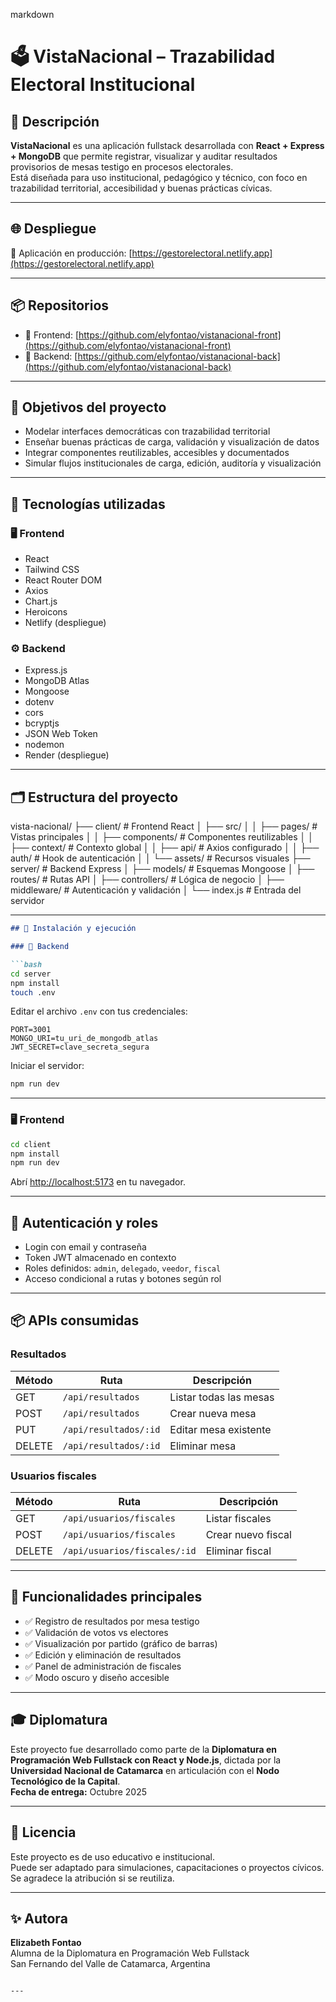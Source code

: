 



markdown
# 🗳️ VistaNacional – Trazabilidad Electoral Institucional

## 📌 Descripción

**VistaNacional** es una aplicación fullstack desarrollada con **React + Express + MongoDB** que permite registrar, visualizar y auditar resultados provisorios de mesas testigo en procesos electorales.  
Está diseñada para uso institucional, pedagógico y técnico, con foco en trazabilidad territorial, accesibilidad y buenas prácticas cívicas.

---

## 🌐 Despliegue

🔗 Aplicación en producción: [https://gestorelectoral.netlify.app](https://gestorelectoral.netlify.app)

---

## 📦 Repositorios

- 🔗 Frontend: [https://github.com/elyfontao/vistanacional-front](https://github.com/elyfontao/vistanacional-front)  
- 🔗 Backend: [https://github.com/elyfontao/vistanacional-back](https://github.com/elyfontao/vistanacional-back)

---

## 🧠 Objetivos del proyecto

- Modelar interfaces democráticas con trazabilidad territorial  
- Enseñar buenas prácticas de carga, validación y visualización de datos  
- Integrar componentes reutilizables, accesibles y documentados  
- Simular flujos institucionales de carga, edición, auditoría y visualización

---

## 🧩 Tecnologías utilizadas

### 🖥️ Frontend

- React  
- Tailwind CSS  
- React Router DOM  
- Axios  
- Chart.js  
- Heroicons  
- Netlify (despliegue)

### ⚙️ Backend

- Express.js  
- MongoDB Atlas  
- Mongoose  
- dotenv  
- cors  
- bcryptjs  
- JSON Web Token  
- nodemon  
- Render (despliegue)

---

## 🗂️ Estructura del proyecto

vista-nacional/ ├── client/ # Frontend React │ ├── src/ │ │ ├── pages/ # Vistas principales │ │ ├── components/ # Componentes reutilizables │ │ ├── context/ # Contexto global │ │ ├── api/ # Axios configurado │ │ ├── auth/ # Hook de autenticación │ │ └── assets/ # Recursos visuales ├── server/ # Backend Express │ ├── models/ # Esquemas Mongoose │ ├── routes/ # Rutas API │ ├── controllers/ # Lógica de negocio │ ├── middleware/ # Autenticación y validación │ └── index.js # Entrada del servidor


---

```markdown
## 🚀 Instalación y ejecución

### 🔧 Backend

```bash
cd server
npm install
touch .env
```

Editar el archivo `.env` con tus credenciales:

```env
PORT=3001
MONGO_URI=tu_uri_de_mongodb_atlas
JWT_SECRET=clave_secreta_segura
```

Iniciar el servidor:

```bash
npm run dev
```

---

### 🖥️ Frontend

```bash
cd client
npm install
npm run dev
```

Abrí [http://localhost:5173](http://localhost:5173) en tu navegador.

---

## 🔐 Autenticación y roles

- Login con email y contraseña  
- Token JWT almacenado en contexto  
- Roles definidos: `admin`, `delegado`, `veedor`, `fiscal`  
- Acceso condicional a rutas y botones según rol

---

## 📦 APIs consumidas

### Resultados

| Método | Ruta                   | Descripción             |
|--------|------------------------|-------------------------|
| GET    | `/api/resultados`      | Listar todas las mesas  |
| POST   | `/api/resultados`      | Crear nueva mesa        |
| PUT    | `/api/resultados/:id`  | Editar mesa existente   |
| DELETE | `/api/resultados/:id`  | Eliminar mesa           |

### Usuarios fiscales

| Método | Ruta                          | Descripción         |
|--------|-------------------------------|---------------------|
| GET    | `/api/usuarios/fiscales`      | Listar fiscales     |
| POST   | `/api/usuarios/fiscales`      | Crear nuevo fiscal  |
| DELETE | `/api/usuarios/fiscales/:id`  | Eliminar fiscal     |

---

## 🧪 Funcionalidades principales

- ✅ Registro de resultados por mesa testigo  
- ✅ Validación de votos vs electores  
- ✅ Visualización por partido (gráfico de barras)  
- ✅ Edición y eliminación de resultados  
- ✅ Panel de administración de fiscales  
- ✅ Modo oscuro y diseño accesible

---

## 🎓 Diplomatura

Este proyecto fue desarrollado como parte de la **Diplomatura en Programación Web Fullstack con React y Node.js**, dictada por la **Universidad Nacional de Catamarca** en articulación con el **Nodo Tecnológico de la Capital**.  
**Fecha de entrega:** Octubre 2025

---

## 📄 Licencia

Este proyecto es de uso educativo e institucional.  
Puede ser adaptado para simulaciones, capacitaciones o proyectos cívicos.  
Se agradece la atribución si se reutiliza.

---

## ✨ Autora

**Elizabeth Fontao**  
Alumna de la Diplomatura en Programación Web Fullstack  
San Fernando del Valle de Catamarca, Argentina
```

---
